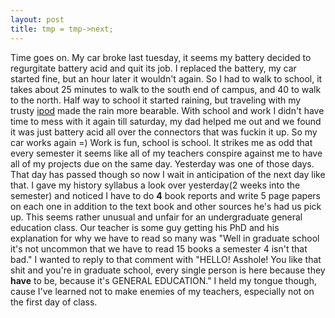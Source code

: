 ```yaml
--- 
layout: post
title: tmp = tmp->next;
---
```

Time goes on.  My car broke last tuesday, it seems my battery decided to regurgitate battery acid and quit its job.  I replaced the battery, my car started fine, but an hour later it wouldn't again.  So I had to walk to school, it takes about 25 minutes to walk to the south end of campus, and 40 to walk to the north.  Half way to school it started raining, but traveling with my trusty <a href="/misc/index.php?im=ipod_and_cam.jpg">ipod</a> made the rain more bearable.  With school and work I didn't have time to mess with it again till saturday, my dad helped me out and we found it was just battery acid all over the connectors that was fuckin it up.  So my car works again =)  Work is fun, school is school.  It strikes me as odd that every semester it seems like all of my teachers conspire against me to have all of my projects due on the same day.  Yesterday was one of those days.  That day has passed though so now I wait in anticipation of the next day like that.  I gave my history syllabus a look over yesterday(2 weeks into the semester) and noticed I have to do <B>4</B> book reports and write 5 page papers on each one in addition to the text book and other sources he's had us pick up.  This seems rather unusual and unfair for an undergraduate general education class.  Our teacher is some guy getting his PhD and his explanation for why we have to read so many was "Well in graduate school it's not uncommon that we have to read 15 books a semester 4 isn't that bad."  I wanted to reply to that comment with "HELLO! Asshole!  You like that shit and you're in graduate school, every single person is here because they <B>have</B> to be, because it's GENERAL EDUCATION."  I held my tongue though, cause I've learned not to make enemies of my teachers, especially not on the first day of class.
